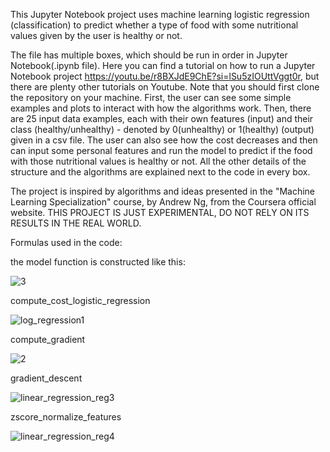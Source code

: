 This Jupyter Notebook project uses machine learning logistic regression (classification) to predict whether a type of food with some nutritional values given by the user is healthy or not.

The file has multiple boxes, which should be run in order in Jupyter Notebook(.ipynb file). Here you can find a tutorial on how to run a Jupyter Notebook project https://youtu.be/r8BXJdE9ChE?si=lSu5zIOUttVggt0r, but there are plenty other tutorials on Youtube. Note that you should first clone the repository on your machine.
First, the user can see some simple examples and plots to interact with how the algorithms  work.
Then, there are 25 input data examples, each with their own features (input) and their class (healthy/unhealthy) - denoted by 0(unhealthy) or 1(healthy) (output) given in a csv file. The user can also see how the cost decreases and then can input some personal features and run the model to predict if the food with those nutritional values is healthy or not.
All the other details of the structure and the algorithms are explained next to the code in every box.

The project is inspired by algorithms and ideas presented in the "Machine Learning Specialization" course, by Andrew Ng, from the Coursera official website.
THIS PROJECT IS JUST EXPERIMENTAL, DO NOT RELY ON ITS RESULTS IN THE REAL WORLD.

Formulas used in the code:


the model function is constructed like this:


![3](https://github.com/user-attachments/assets/fdda2329-06b2-404a-89a9-364258fce484)

compute_cost_logistic_regression


![log_regression1](https://github.com/user-attachments/assets/96320c9f-b32b-4edf-bc5d-a00d6c21b0f1)

compute_gradient


![2](https://github.com/user-attachments/assets/2278a543-1d44-48e5-93e7-47bf495bd0af)

gradient_descent


![linear_regression_reg3](https://github.com/user-attachments/assets/d1c2cf4d-85f5-4ab0-a33d-efbb9114c4ed)

zscore_normalize_features


![linear_regression_reg4](https://github.com/user-attachments/assets/27b04106-c7a2-452a-91cc-9fca4a5f9c1b)
